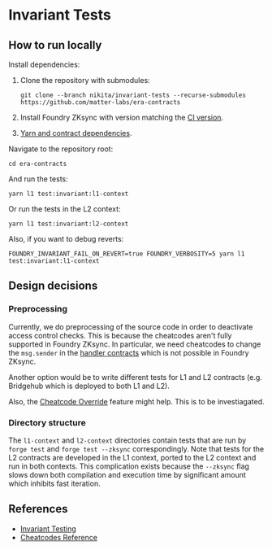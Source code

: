 # Invariant Tests

## How to run locally

Install dependencies:

1. Clone the repository with submodules:

    ```shell
    git clone --branch nikita/invariant-tests --recurse-submodules https://github.com/matter-labs/era-contracts
    ```

1. Install Foundry ZKsync with version matching the [CI version](https://github.com/matter-labs/era-contracts/blob/eac11895e0ee700e474be828c9d7319ced9eeabe/.github/actions/l1-contracts-setup/action.yaml#L12).
1. [Yarn and contract dependencies](https://github.com/matter-labs/era-contracts/blob/eac11895e0ee700e474be828c9d7319ced9eeabe/.github/actions/l1-contracts-setup/action.yaml#L23-L34).

Navigate to the repository root:

```shell
cd era-contracts
```

And run the tests:

```shell
yarn l1 test:invariant:l1-context
```

Or run the tests in the L2 context:

```shell
yarn l1 test:invariant:l2-context
```

Also, if you want to debug reverts:

```shell
FOUNDRY_INVARIANT_FAIL_ON_REVERT=true FOUNDRY_VERBOSITY=5 yarn l1 test:invariant:l1-context
```

## Design decisions

### Preprocessing

Currently, we do preprocessing of the source code in order to deactivate access control checks. This is because the cheatcodes aren't fully supported in Foundry ZKsync. In particular, we need cheatcodes to change the `msg.sender` in the [handler contracts](https://book.getfoundry.sh/forge/invariant-testing#handler-based-testing) which is not possible in Foundry ZKsync.

Another option would be to write different tests for L1 and L2 contracts (e.g. Bridgehub which is deployed to both L1 and L2).

Also, the [Cheatcode Override](https://docs.zksync.io/zksync-era/tooling/foundry/migration-guide/testing#cheatcode-override) feature might help. This is to be investiagated.

### Directory structure

The `l1-context` and `l2-context` directories contain tests that are run by `forge test` and `forge test --zksync` correspondingly. Note that tests for the L2 contracts are developed in the L1 context, ported to the L2 context and run in both contexts. This complication exists because the `--zksync` flag slows down both compilation and execution time by significant amount which inhibits fast iteration.

## References

- [Invariant Testing](https://book.getfoundry.sh/forge/invariant-testing)
- [Cheatcodes Reference](https://book.getfoundry.sh/cheatcodes/)
